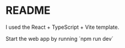 # README

I used the React + TypeScript + Vite template.

Start the web app by running ´npm run dev´
